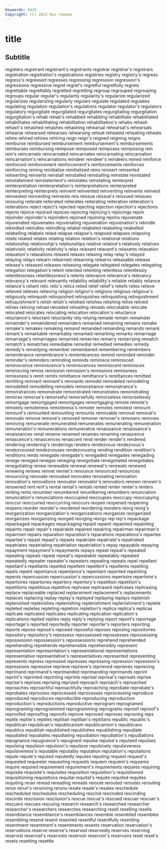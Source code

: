 ```yaml
---
Keywords: 9429
Copyright: (C) 2022 Ryu Yamada
---
```



# title

## Subtitle
registers registrant registrant's registrants registrar registrar's registrars registration
registration's registrations registries registry registry's regress regress's regressed regresses regressing
regression regression's regressions regressive regret regret's regretful regretfully regrets regrettable
regrettably regretted regretting regroup regrouped regrouping regroups regular regular's regularity
regularity's regularize regularized regularizes regularizing regularly regulars regulate regulated regulates
regulating regulation regulation's regulations regulator regulator's regulators regulatory regurgitate regurgitated
regurgitates regurgitating regurgitation regurgitation's rehab rehab's rehabbed rehabbing rehabilitate rehabilitated
rehabilitates rehabilitating rehabilitation rehabilitation's rehabs rehash rehash's rehashed rehashes rehashing
rehearsal rehearsal's rehearsals rehearse rehearsed rehearses rehearsing reheat reheated reheating
reheats rehire rehired rehires rehiring reign reign's reigned reigning reigns
reimburse reimbursed reimbursement reimbursement's reimbursements reimburses reimbursing reimpose reimposed reimposes
reimposing rein rein's reincarnate reincarnated reincarnates reincarnating reincarnation reincarnation's reincarnations
reindeer reindeer's reindeers reined reinforce reinforced reinforcement reinforcement's reinforcements reinforces
reinforcing reining reinitialize reinitialized reins reinsert reinserted reinserting reinserts reinstall
reinstalled reinstalling reinstate reinstated reinstatement reinstatement's reinstates reinstating reinterpret reinterpretation
reinterpretation's reinterpretations reinterpreted reinterpreting reinterprets reinvent reinvented reinventing reinvents reinvest
reinvested reinvesting reinvests reis reissue reissue's reissued reissues reissuing reiterate
reiterated reiterates reiterating reiteration reiteration's reiterations reject reject's rejected rejecting
rejection rejection's rejections rejects rejoice rejoiced rejoices rejoicing rejoicing's rejoicings
rejoin rejoinder rejoinder's rejoinders rejoined rejoining rejoins rejuvenate rejuvenated rejuvenates
rejuvenating rejuvenation rejuvenation's rekindle rekindled rekindles rekindling relabel relabeled relabeling
relabelled relabelling relabels relaid relapse relapse's relapsed relapses relapsing relate
related relates relating relation relation's relational relations relationship relationship's relationships
relative relative's relatively relatives relativistic relativity relativity's relax relaxant relaxant's
relaxants relaxation relaxation's relaxations relaxed relaxes relaxing relay relay's relayed
relaying relays relearn relearned relearning relearns releasable release release's released
releases releasing relegate relegated relegates relegating relegation relegation's relent relented
relenting relentless relentlessly relentlessness relentlessness's relents relevance relevance's relevancy relevancy's
relevant relevantly reliability reliability's reliable reliably reliance reliance's reliant relic
relic's relics relied relief relief's reliefs relies relieve relieved relieves
relieving religion religion's religions religious religious's religiously relinquish relinquished relinquishes
relinquishing relinquishment relinquishment's relish relish's relished relishes relishing relive relived
relives reliving reload reloaded reloading reloads relocatable relocate relocated relocates
relocating relocation relocation's reluctance reluctance's reluctant reluctantly rely relying remade
remain remainder remainder's remaindered remainders remained remaining remains remake remake's
remakes remaking remand remanded remanding remands remark remark's remarkable remarkably
remarked remarking remarks remarriage remarriage's remarriages remarried remarries remarry remarrying
rematch rematch's rematches remediable remedial remedied remedies remedy remedy's remedying
remember remembered remembering remembers remembrance remembrance's remembrances remind reminded reminder
reminder's reminders reminding reminds reminisce reminisced reminiscence reminiscence's reminiscences reminiscent
reminisces reminiscing remiss remission remission's remissions remissness remissness's remit remits
remittance remittance's remittances remitted remitting remnant remnant's remnants remodel remodeled
remodeling remodelled remodelling remodels remonstrance remonstrance's remonstrances remonstrate remonstrated remonstrates
remonstrating remorse remorse's remorseful remorsefully remorseless remorselessly remortgage remortgaged remortgages
remortgaging remote remote's remotely remoteness remoteness's remoter remotes remotest remount
remount's remounted remounting remounts removable removal removal's removals remove remove's
removed remover remover's removers removes removing remunerate remunerated remunerates remunerating
remuneration remuneration's remunerations remunerative renaissance renaissance's renaissances renal rename renamed
renames renaming renascence renascence's renascences renascent rend render render's rendered
rendering rendering's renderings renders rendezvous rendezvous's rendezvoused rendezvouses rendezvousing rending
rendition rendition's renditions rends renegade renegade's renegaded renegades renegading renege
reneged reneges reneging renegotiate renegotiated renegotiates renegotiating renew renewable renewal
renewal's renewals renewed renewing renews rennet rennet's renounce renounced renounces
renouncing renovate renovated renovates renovating renovation renovation's renovations renovator renovator's
renovators renown renown's renowned rent rent's rental rental's rentals rented
renter renter's renters renting rents renumber renumbered renumbering renumbers renunciation
renunciation's renunciations reoccupied reoccupies reoccupy reoccupying reoccur reoccurred reoccurring reoccurs
reopen reopened reopening reopens reorder reorder's reordered reordering reorders reorg
reorg's reorganization reorganization's reorganizations reorganize reorganized reorganizes reorganizing reorged reorging
reorgs rep rep's repackage repackaged repackages repackaging repaid repaint repainted
repainting repaints repair repair's repairable repaired repairing repairman repairman's repairmen
repairs reparation reparation's reparations reparations's repartee repartee's repast repast's repasts
repatriate repatriate's repatriated repatriates repatriating repatriation repatriation's repay repayable repaying
repayment repayment's repayments repays repeal repeal's repealed repealing repeals repeat
repeat's repeatable repeatably repeated repeatedly repeater repeater's repeaters repeating repeats
repel repellant repellant's repellants repelled repellent repellent's repellents repelling repels
repent repentance repentance's repentant repented repenting repents repercussion repercussion's repercussions
repertoire repertoire's repertoires repertories repertory repertory's repetition repetition's repetitions repetitious
repetitive rephrase rephrased rephrases rephrasing replace replaceable replaced replacement replacement's
replacements replaces replacing replay replay's replayed replaying replays replenish replenished
replenishes replenishing replenishment replenishment's replete repleted repletes repleting repletion repletion's
replica replica's replicas replicate replicated replicates replicating replication replication's replications
replied replies reply reply's replying report report's reportage reportage's reported
reportedly reporter reporter's reporters reporting reports repose repose's reposed reposeful
reposes reposing repositories repository repository's repossess repossessed repossesses repossessing repossession
repossession's repossessions reprehend reprehended reprehending reprehends reprehensible reprehensibly represent representation
representation's representational representations representative representative's representatives represented representing represents repress
repressed represses repressing repression repression's repressions repressive reprieve reprieve's reprieved
reprieves reprieving reprimand reprimand's reprimanded reprimanding reprimands reprint reprint's reprinted
reprinting reprints reprisal reprisal's reprisals reprise reprise's reprises reprising reprized
reproach reproach's reproached reproaches reproachful reproachfully reproaching reprobate reprobate's reprobates
reprocess reprocessed reprocesses reprocessing reproduce reproduced reproduces reproducible reproducing reproduction
reproduction's reproductions reproductive reprogram reprogramed reprograming reprogrammed reprogramming reprograms reproof
reproof's reproofed reproofing reproofs reprove reproved reproves reproving reps reptile
reptile's reptiles reptilian reptilian's reptilians republic republic's republican republican's republicanism
republicanism's republicans republics republish republished republishes republishing repudiate repudiated repudiates
repudiating repudiation repudiation's repudiations repugnance repugnance's repugnant repulse repulse's repulsed
repulses repulsing repulsion repulsion's repulsive repulsively repulsiveness repulsiveness's reputable reputably
reputation reputation's reputations repute repute's reputed reputedly reputes reputing request
request's requested requester requesting requests requiem requiem's requiems require required
requirement requirement's requirements requires requiring requisite requisite's requisites requisition requisition's
requisitioned requisitioning requisitions requital requital's requite requited requites requiting reran
reread rereading rereads reroute rerouted reroutes rerouting rerun rerun's rerunning
reruns resale resale's resales reschedule rescheduled reschedules rescheduling rescind rescinded
rescinding rescinds rescission rescission's rescue rescue's rescued rescuer rescuer's rescuers
rescues rescuing research research's researched researcher researcher's researchers researches researching
resell reselling resells resemblance resemblance's resemblances resemble resembled resembles resembling
resend resent resented resentful resentfully resenting resentment resentment's resentments resents
reservation reservation's reservations reserve reserve's reserved reservedly reserves reserving reservist
reservist's reservists reservoir reservoir's reservoirs reset reset's resets resetting resettle
